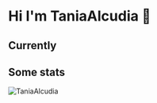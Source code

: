 # Hi I'm TaniaAlcudia 👋


## Currently 


## Some stats
<p>
  <img align="left" src="https://github-readme-stats.vercel.app/api/top-langs/?username=TaniaAlcudia&show_icons=true&layout=compact&langs_count=10" alt="TaniaAlcudia" />
</p>
